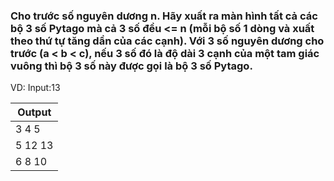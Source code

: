 ###   Cho trước số nguyên dương n. Hãy xuất ra màn hình tất cả các bộ 3 số Pytago mà cả 3 số đều <= n (mỗi bộ số 1 dòng và xuất theo thứ tự tăng dần của các cạnh).  Với 3 số nguyên dương cho trước (a < b < c), nếu 3 số đó là độ dài 3 cạnh của một tam giác vuông thì bộ 3 số này được gọi là bộ 3 số Pytago.

VD:
Input:13 

|Output |
| ------ |
|3 4 5 |
|5 12 13 |
|6 8 10 |
